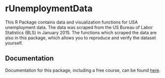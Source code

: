 rUnemploymentData
===

This R Package contains data and visualization functions for USA unemployment data. The data was scraped from the 
US Bureau of Labor Statistics (BLS) in January 2015. The functions which scraped the data are also in this package, 
which allows you to reproduce and verify the dataset yourself.

## Documentation 

Documentation for this package, including a free course, can be found [here](http://www.arilamstein.com/open-source).